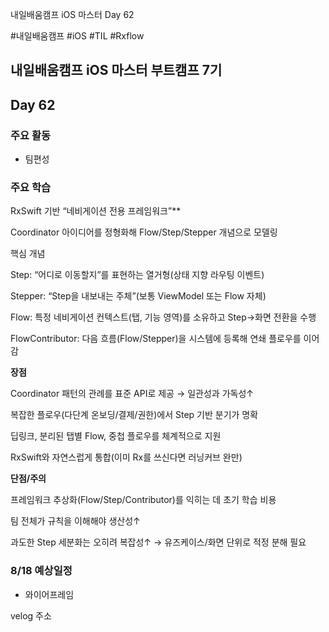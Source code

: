 
내일배움캠프 iOS 마스터 Day 62

#내일배움캠프 #iOS #TIL #Rxflow
## 내일배움캠프 iOS 마스터 부트캠프 7기

## Day 62

### 주요 활동
- 팀편성

### 주요 학습

RxSwift 기반 “네비게이션 전용 프레임워크”**

Coordinator 아이디어를 정형화해 Flow/Step/Stepper 개념으로 모델링

핵심 개념

Step: “어디로 이동할지”를 표현하는 열거형(상태 지향 라우팅 이벤트)

Stepper: “Step을 내보내는 주체”(보통 ViewModel 또는 Flow 자체)

Flow: 특정 네비게이션 컨텍스트(탭, 기능 영역)를 소유하고 Step→화면 전환을 수행

FlowContributor: 다음 흐름(Flow/Stepper)을 시스템에 등록해 연쇄 플로우를 이어감


**장점**

Coordinator 패턴의 관례를 표준 API로 제공 → 일관성과 가독성↑

복잡한 플로우(다단계 온보딩/결제/권한)에서 Step 기반 분기가 명확

딥링크, 분리된 탭별 Flow, 중첩 플로우를 체계적으로 지원

RxSwift와 자연스럽게 통합(이미 Rx를 쓰신다면 러닝커브 완만)

**단점/주의**

프레임워크 추상화(Flow/Step/Contributor)를 익히는 데 초기 학습 비용

팀 전체가 규칙을 이해해야 생산성↑

과도한 Step 세분화는 오히려 복잡성↑ → 유즈케이스/화면 단위로 적정 분해 필요


### 8/18 예상일정
- 와이어프레임

velog 주소    
